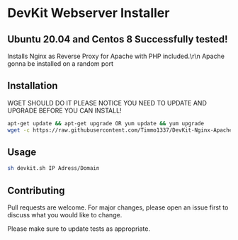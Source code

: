 # DevKit Webserver Installer

## Ubuntu 20.04 and Centos 8 Successfully tested!
Installs Nginx as Reverse Proxy for Apache with PHP included.\r\n
Apache gonna be installed on a random port

## Installation

WGET SHOULD DO IT
PLEASE NOTICE YOU NEED TO UPDATE AND UPGRADE BEFORE YOU CAN INSTALL!

```bash
apt-get update && apt-get upgrade OR yum update && yum upgrade
wget -c https://raw.githubusercontent.com/Timmo1337/DevKit-Nginx-Apache-Webserver-Installer-Ubuntu20.04-Centos8/main/devkit.sh; chmod 777 devkit.sh;
```

## Usage


```bash
sh devkit.sh IP Adress/Domain
```

## Contributing
Pull requests are welcome. For major changes, please open an issue first to discuss what you would like to change.

Please make sure to update tests as appropriate.
